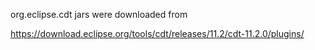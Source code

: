 org.eclipse.cdt jars were downloaded from

https://download.eclipse.org/tools/cdt/releases/11.2/cdt-11.2.0/plugins/
